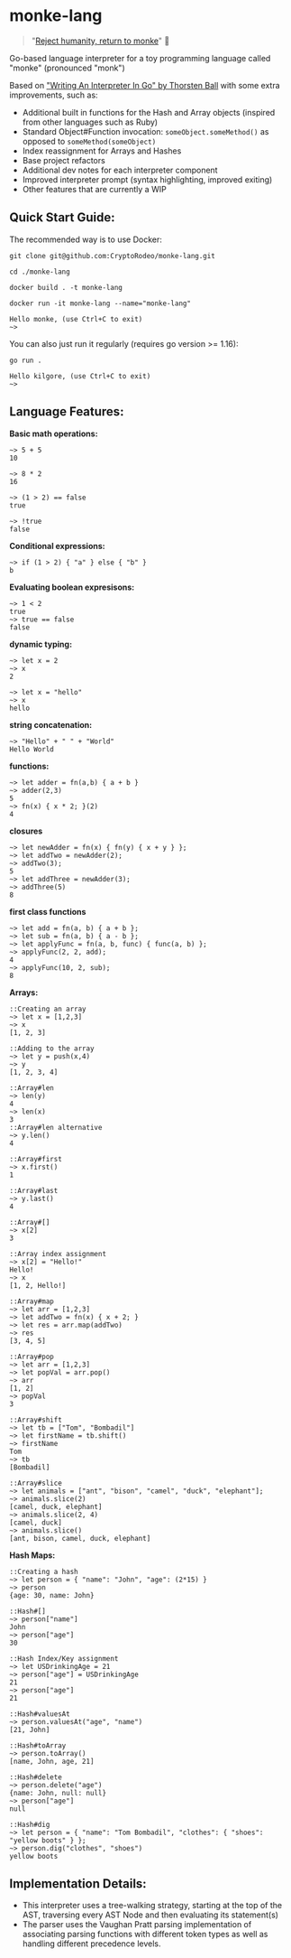 # monke-lang
> "[Reject humanity, return to monke](https://knowyourmeme.com/memes/return-to-monke)" 🐒

Go-based language interpreter for a toy programming language called "monke" (pronounced "monk")

Based on ["Writing An Interpreter In Go" by Thorsten Ball](https://interpreterbook.com/) with some extra improvements, such as:
- Additional built in functions for the Hash and Array objects (inspired from other languages such as Ruby)
- Standard Object#Function invocation: `someObject.someMethod()` as opposed to `someMethod(someObject)`
- Index reassignment for Arrays and Hashes
- Base project refactors
- Additional dev notes for each interpreter component
- Improved interpreter prompt (syntax highlighting, improved exiting)
- Other features that are currently a WIP

## Quick Start Guide:

The recommended way is to use Docker:
```
git clone git@github.com:CryptoRodeo/monke-lang.git

cd ./monke-lang

docker build . -t monke-lang

docker run -it monke-lang --name="monke-lang"

Hello monke, (use Ctrl+C to exit)
~> 

```

You can also just run it regularly (requires go version >= 1.16):
```
go run .

Hello kilgore, (use Ctrl+C to exit)
~> 
```

## Language Features:

**Basic math operations:**
```
~> 5 + 5
10

~> 8 * 2
16

~> (1 > 2) == false
true

~> !true
false

```

**Conditional expressions:**
```
~> if (1 > 2) { "a" } else { "b" }
b
```

**Evaluating boolean expresisons:**
```
~> 1 < 2
true
~> true == false
false
```

**dynamic typing:**
```
~> let x = 2
~> x
2

~> let x = "hello"
~> x
hello
```

**string concatenation:**
```
~> "Hello" + " " + "World"
Hello World
```

**functions:**
```
~> let adder = fn(a,b) { a + b }
~> adder(2,3)
5
~> fn(x) { x * 2; }(2)
4
```

**closures**
```
~> let newAdder = fn(x) { fn(y) { x + y } };
~> let addTwo = newAdder(2);
~> addTwo(3);
5
~> let addThree = newAdder(3);
~> addThree(5)
8
```

**first class functions**
```
~> let add = fn(a, b) { a + b };
~> let sub = fn(a, b) { a - b };
~> let applyFunc = fn(a, b, func) { func(a, b) };
~> applyFunc(2, 2, add);
4
~> applyFunc(10, 2, sub);
8
```

**Arrays:**
```
::Creating an array
~> let x = [1,2,3]
~> x
[1, 2, 3]

::Adding to the array
~> let y = push(x,4)
~> y
[1, 2, 3, 4]

::Array#len
~> len(y)
4
~> len(x)
3
::Array#len alternative
~> y.len()
4

::Array#first
~> x.first()
1

::Array#last
~> y.last()
4

::Array#[]
~> x[2]
3

::Array index assignment
~> x[2] = "Hello!"
Hello!
~> x
[1, 2, Hello!]

::Array#map
~> let arr = [1,2,3]
~> let addTwo = fn(x) { x + 2; }
~> let res = arr.map(addTwo)
~> res
[3, 4, 5]

::Array#pop
~> let arr = [1,2,3]
~> let popVal = arr.pop()
~> arr
[1, 2]
~> popVal
3

::Array#shift
~> let tb = ["Tom", "Bombadil"]
~> let firstName = tb.shift()
~> firstName
Tom
~> tb
[Bombadil]

::Array#slice
~> let animals = ["ant", "bison", "camel", "duck", "elephant"];
~> animals.slice(2)
[camel, duck, elephant]
~> animals.slice(2, 4)
[camel, duck]
~> animals.slice()
[ant, bison, camel, duck, elephant]
```

**Hash Maps:**
```
::Creating a hash
~> let person = { "name": "John", "age": (2*15) }
~> person
{age: 30, name: John}

::Hash#[]
~> person["name"]
John
~> person["age"]
30

::Hash Index/Key assignment
~> let USDrinkingAge = 21
~> person["age"] = USDrinkingAge
21
~> person["age"]
21

::Hash#valuesAt
~> person.valuesAt("age", "name")
[21, John]

::Hash#toArray
~> person.toArray()
[name, John, age, 21]

::Hash#delete
~> person.delete("age")
{name: John, null: null}
~> person["age"]
null

::Hash#dig
~> let person = { "name": "Tom Bombadil", "clothes": { "shoes": "yellow boots" } };
~> person.dig("clothes", "shoes")
yellow boots

```
## Implementation Details:
- This interpreter uses a tree-walking strategy, starting at the top of the AST, traversing every AST Node and then evaluating its statement(s)
- The parser uses the Vaughan Pratt parsing implementation of associating parsing functions with different token types as well as handling different precedence levels.

